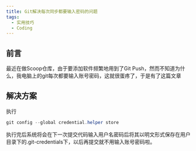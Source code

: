```yaml
---
title: Git解决每次同步都要输入密码的问题
tags:
  - 实用技巧
  - Coding
---
```


## 前言

最近在做Scoop仓库，由于要添加软件频繁地用到了Git Push，然而不知道为什么，我电脑上的git每次都要输入账号密码，这就很蛋疼了，于是有了这篇文章

## 解决方案

执行

```powershell
git config --global credential.helper store
```

执行完后系统将会在下一次提交代码输入用户名密码后将其以明文形式保存在用户目录下的.git-credentials下，以后再提交就不用输入账号密码啦。